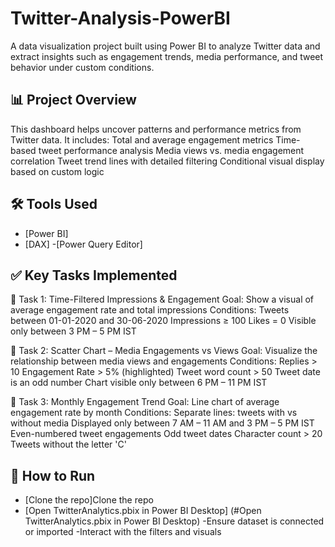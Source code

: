 # Twitter-Analysis-PowerBI
A data visualization project built using Power BI to analyze Twitter data and extract insights such as engagement trends, media performance, and tweet behavior under custom conditions.
## 📊 Project Overview
This dashboard helps uncover patterns and performance metrics from Twitter data. It includes:
Total and average engagement metrics
Time-based tweet performance analysis
Media views vs. media engagement correlation
Tweet trend lines with detailed filtering
Conditional visual display based on custom logic

## 🛠️ Tools Used
- [Power BI]
- [DAX]
-[Power Query Editor]
## ✅ Key Tasks Implemented
🔹 Task 1: Time-Filtered Impressions & Engagement
Goal: Show a visual of average engagement rate and total impressions
Conditions:
Tweets between 01-01-2020 and 30-06-2020
Impressions ≥ 100
Likes = 0
Visible only between 3 PM – 5 PM IST

🔹 Task 2: Scatter Chart – Media Engagements vs Views
Goal: Visualize the relationship between media views and engagements
Conditions:
Replies > 10
Engagement Rate > 5% (highlighted)
Tweet word count > 50
Tweet date is an odd number
Chart visible only between 6 PM – 11 PM IST

🔹 Task 3: Monthly Engagement Trend
Goal: Line chart of average engagement rate by month
Conditions:
Separate lines: tweets with vs without media
Displayed only between 7 AM – 11 AM and 3 PM – 5 PM IST
Even-numbered tweet engagements
Odd tweet dates
Character count > 20
Tweets without the letter 'C'

## 🚀 How to Run
- [Clone the repo]Clone the repo
- [Open TwitterAnalytics.pbix in Power BI Desktop] (#Open TwitterAnalytics.pbix in Power BI Desktop)
-Ensure dataset is connected or imported
-Interact with the filters and visuals

